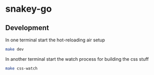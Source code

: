 # snakey-go

## Development

In one terminal start the hot-reloading air setup

```bash
make dev
```

In another terminal start the watch process for building the css stuff

```bash
make css-watch
```
